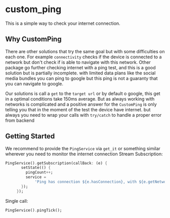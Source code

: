 # custom_ping

This is a simple way to check your internet connection.

## Why  CustomPing
There are other solutions that try the same goal but with some difficulties on each one. For example `connectivity` checks if the device is connected to a network but don't check if is able to navigate with this network.
Other  package go further checking internet with a ping test, and this is a good solution but is partially incomplete. with limited data plans like the social media bundles you can ping to google but this ping is not a guaranty that you can navigate to google.

Our solutions is call a `get` to the `target url` or by default o google, this get in a optimal conditions take 150ms average.
But as always working with networks is complicated and a positive answer for the `CustomPing` is only telling you that in the moment of the test the device have internet. but always you need to wrap your calls with `try/catch` to handle a proper error from backend

## Getting Started

We recommend to provide the `PingService` via `get_it` or something similar wherever you need to monitor the internet connection
Stream Subscription:

```Dart
PingService().getSubscription(callBack: (e) {
       setState(() {
         pingCount++;
         service =
             'Ping has connection ${e.hasConnection}, with ${e.getNetworkTye} count: $pingCount';
       });
     });
```

Single call:

```Dart
PingService().pingTick();
```



